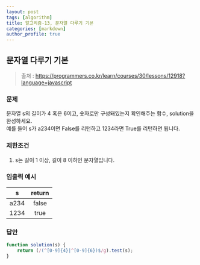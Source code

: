 ```yaml
---
layout: post
tags: [algorithm]
title: 알고리즘-13, 문자열 다루기 기본
categories: [markdown]
author_profile: true
---
```


## 문자열 다루기 기본
> 출처 : <https://programmers.co.kr/learn/courses/30/lessons/12918?language=javascript>

### 문제  
문자열 s의 길이가 4 혹은 6이고, 숫자로만 구성돼있는지 확인해주는 함수, solution을 완성하세요.  
예를 들어 s가 a234이면 False를 리턴하고 1234라면 True를 리턴하면 됩니다.

### 제한조건
1. s는 길이 1 이상, 길이 8 이하인 문자열입니다.

### 입출력 예시 
| s | return |  
| :--: | :--: |
| a234 | false |
| 1234 | true |

### 답안  
``` javascript
function solution(s) {
    return (/(^[0-9]{4}|^[0-9]{6})$/g).test(s);
}
```
